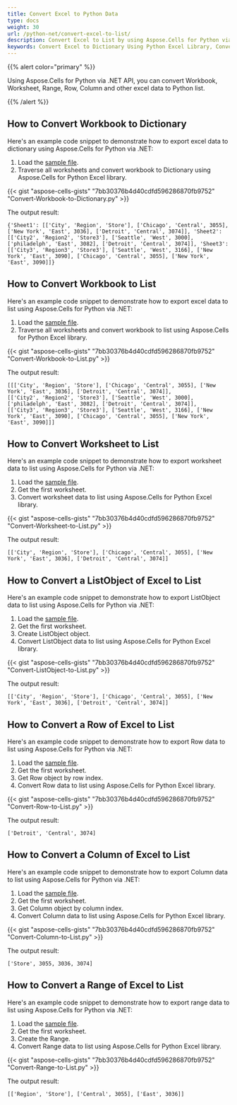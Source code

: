 ```yaml
---
title: Convert Excel to Python Data
type: docs
weight: 30
url: /python-net/convert-excel-to-list/
description: Convert Excel to List by using Aspose.Cells for Python via .NET API.
keywords: Convert Excel to Dictionary Using Python Excel Library, Convert Workbook to Dictionary Using Python Excel Library, Convert Row object to List Using Python Excel Library, How to Convert ListObject to List, Convert COlumn Object to List Using Python Excel Library, Convert Range to List Using Python Excel Library, Convert Worksheet to List Using Python Excel Library.
---
```


{{% alert color="primary" %}}

Using Aspose.Cells for Python via .NET API, you can convert Workbook, Worksheet, Range, Row, Column and other excel data to Python list.

{{% /alert %}}

## **How to Convert Workbook to Dictionary**
Here's an example code snippet to demonstrate how to export excel data to dictionary using Aspose.Cells for Python via .NET:
1. Load the [sample file](sample_data.xlsx).
1. Traverse all worksheets and convert workbook to Dictionary using Aspose.Cells for Python Excel library.

{{< gist "aspose-cells-gists" "7bb30376b4d40cdfd596286870fb9752" "Convert-Workbook-to-Dictionary.py" >}}

The output result:
```
{'Sheet1': [['City', 'Region', 'Store'], ['Chicago', 'Central', 3055], ['New York', 'East', 3036], ['Detroit', 'Central', 3074]], 'Sheet2': [['City2', 'Region2', 'Store3'], ['Seattle', 'West', 3000], ['philadelph', 'East', 3082], ['Detroit', 'Central', 3074]], 'Sheet3': [['City3', 'Region3', 'Store3'], ['Seattle', 'West', 3166], ['New York', 'East', 3090], ['Chicago', 'Central', 3055], ['New York', 'East', 3090]]}
```

## **How to Convert Workbook to List**
Here's an example code snippet to demonstrate how to export excel data to list using Aspose.Cells for Python via .NET:
1. Load the [sample file](sample_data.xlsx).
1. Traverse all worksheets and convert workbook to list using Aspose.Cells for Python Excel library.

{{< gist "aspose-cells-gists" "7bb30376b4d40cdfd596286870fb9752" "Convert-Workbook-to-List.py" >}}

The output result:
```
[[['City', 'Region', 'Store'], ['Chicago', 'Central', 3055], ['New York', 'East', 3036], ['Detroit', 'Central', 3074]], 
[['City2', 'Region2', 'Store3'], ['Seattle', 'West', 3000], ['philadelph', 'East', 3082], ['Detroit', 'Central', 3074]], [['City3', 'Region3', 'Store3'], ['Seattle', 'West', 3166], ['New York', 'East', 3090], ['Chicago', 'Central', 3055], ['New York', 'East', 3090]]]
```

## **How to Convert Worksheet to List**
Here's an example code snippet to demonstrate how to export worksheet data to list using Aspose.Cells for Python via .NET:
1. Load the [sample file](sample_data.xlsx).
1. Get the first worksheet.
1. Convert worksheet data to list using Aspose.Cells for Python Excel library.

{{< gist "aspose-cells-gists" "7bb30376b4d40cdfd596286870fb9752" "Convert-Worksheet-to-List.py" >}}

The output result:
```
[['City', 'Region', 'Store'], ['Chicago', 'Central', 3055], ['New York', 'East', 3036], ['Detroit', 'Central', 3074]]
```

## **How to Convert a ListObject of Excel to List**
Here's an example code snippet to demonstrate how to export ListObject data to list using Aspose.Cells for Python via .NET:
1. Load the [sample file](sample_data.xlsx).
1. Get the first worksheet.
1. Create ListObject object.
1. Convert ListObject data to list using Aspose.Cells for Python Excel library.

{{< gist "aspose-cells-gists" "7bb30376b4d40cdfd596286870fb9752" "Convert-ListObject-to-List.py" >}}

The output result:
```
[['City', 'Region', 'Store'], ['Chicago', 'Central', 3055], ['New York', 'East', 3036], ['Detroit', 'Central', 3074]]
```


## **How to Convert a Row of Excel to List**
Here's an example code snippet to demonstrate how to export Row data to list using Aspose.Cells for Python via .NET:
1. Load the [sample file](sample_data.xlsx).
1. Get the first worksheet.
1. Get Row object by row index.
1. Convert Row data to list using Aspose.Cells for Python Excel library.

{{< gist "aspose-cells-gists" "7bb30376b4d40cdfd596286870fb9752" "Convert-Row-to-List.py" >}}

The output result:
```
['Detroit', 'Central', 3074]
```

## **How to Convert a Column of Excel to List**
Here's an example code snippet to demonstrate how to export Column data to list using Aspose.Cells for Python via .NET:
1. Load the [sample file](sample_data.xlsx).
1. Get the first worksheet.
1. Get Column object by column index.
1. Convert Column data to list using Aspose.Cells for Python Excel library.

{{< gist "aspose-cells-gists" "7bb30376b4d40cdfd596286870fb9752" "Convert-Column-to-List.py" >}}

The output result:
```
['Store', 3055, 3036, 3074]
```

## **How to Convert a Range of Excel to List**
Here's an example code snippet to demonstrate how to export range data to list using Aspose.Cells for Python via .NET:
1. Load the [sample file](sample_data.xlsx).
1. Get the first worksheet.
1. Create the Range.
1. Convert Range data to list using Aspose.Cells for Python Excel library.

{{< gist "aspose-cells-gists" "7bb30376b4d40cdfd596286870fb9752" "Convert-Range-to-List.py" >}}

The output result:
```
[['Region', 'Store'], ['Central', 3055], ['East', 3036]]
```